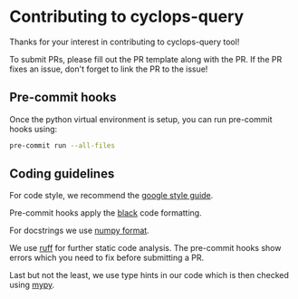 # Contributing to cyclops-query

Thanks for your interest in contributing to cyclops-query tool!

To submit PRs, please fill out the PR template along with the PR. If the PR
fixes an issue, don't forget to link the PR to the issue!

## Pre-commit hooks

Once the python virtual environment is setup, you can run pre-commit hooks using:

```bash
pre-commit run --all-files
```

## Coding guidelines

For code style, we recommend the [google style guide](https://google.github.io/styleguide/pyguide.html).

Pre-commit hooks apply the [black](https://black.readthedocs.io/en/stable/the_black_code_style/current_style.html)
code formatting.

For docstrings we use [numpy format](https://numpydoc.readthedocs.io/en/latest/format.html).

We use [ruff](https://github.com/astral-sh/ruff) for further static code analysis.
The pre-commit hooks show errors which you need to fix before submitting a PR.

Last but not the least, we use type hints in our code which is then checked using
[mypy](https://mypy.readthedocs.io/en/stable/).
